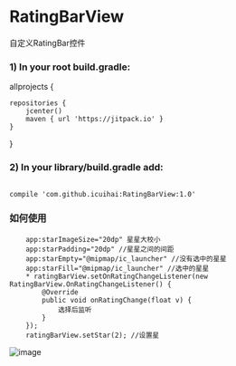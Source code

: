 # RatingBarView
自定义RatingBar控件
### 1) In your root build.gradle:
allprojects {

    repositories {
        jcenter()
        maven { url 'https://jitpack.io' }
    }
}
### 2) In your library/build.gradle add:
<pre><code>
compile 'com.github.icuihai:RatingBarView:1.0'
</code></pre>
### 如何使用
        app:starImageSize="20dp" 星星大校小
        app:starPadding="20dp" //星星之间的间距
        app:starEmpty="@mipmap/ic_launcher" //没有选中的星星
        app:starFill="@mipmap/ic_launcher" //选中的星星
        * ratingBarView.setOnRatingChangeListener(new RatingBarView.OnRatingChangeListener() {
            @Override
            public void onRatingChange(float v) {
                选择后监听
            }
        });
        ratingBarView.setStar(2); //设置星
![image](https://github.com/icuihai/RatingView/raw/master/img/star.png)
